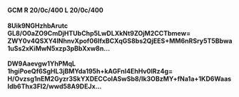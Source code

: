#### GCM R 20/0c/400 L 20/0c/400
**8Uik9NGHzhbArutc**<br/>**GL8/O0aZO9CmDjHTUbChp5LwDLXkNt9ZOjM2CCTbmew=**<br/>**ZWY0v4QSXY4lNhnvXpof06IfxBCXqGS8bs2QjEES+MM6nRSry5T5Bbwa1uSs2xKiMwN5xzp3pBbXxw8n...**<br/><br/>
**DW9Aaevgw1YhPMqL**<br/>**1hgiPoeQf6SgHL3jBMYda195h+kAGFnl4EhHv0lRz4g=**<br/>**H/Ovzsg1nEM2Gyzr3SkYXDECColASwSb8/Ik3OBzMY+fNa1a+1KD6WaasIdb6Thx3FI2/wwd58A9DEJx...**